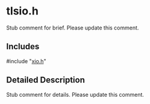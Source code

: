 # tlsio.h 

Stub comment for brief. Please update this comment.

## Includes

\#include "[xio.h](iot-c-ref-xio-h.md)"  

## Detailed Description

Stub comment for details. Please update this comment.

